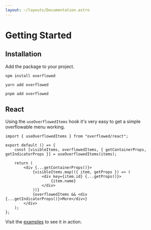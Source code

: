```yaml
---
layout: ~/layouts/Documentation.astro
---
```


# Getting Started

## Installation

Add the package to your project.

```shell
npm install overflowed
```

```shell
yarn add overflowed
```

```shell
pnpm add overflowed
```

## React

Using the `useOverflowedItems` hook it's very easy to get a simple overflowable menu working.

```tsx
import { useOverflowedItems } from "overflowed/react";

export default () => {
	const [visibleItems, overflowedItems, { getContainerProps, getIndicatorProps }] = useOverflowedItems(items);

	return (
		<div {...getContainerProps()}>
			{visibleItems.map(({ item, getProps }) => (
				<div key={item.id} {...getProps()}>
					{item.name}
				</div>
			))}
			{overflowedItems && <div {...getIndicatorProps()}>More</div>}
		</div>
	);
};
```

Visit the [examples](./examples) to see it in action.
